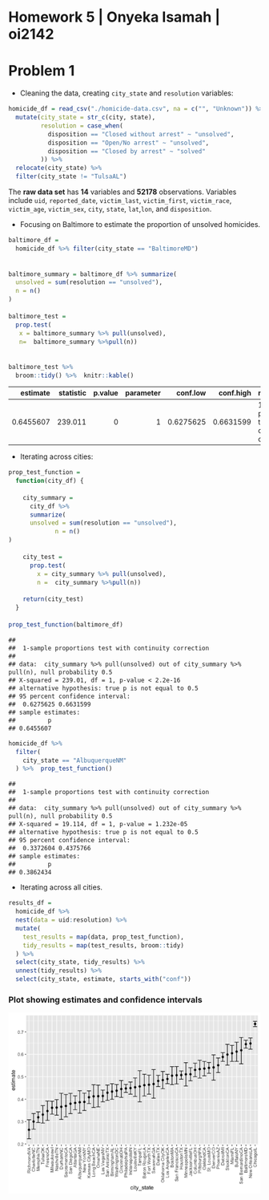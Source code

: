 Homework 5 \| Onyeka Isamah \| oi2142
================

# Problem 1

-   Cleaning the data, creating `city_state` and `resolution` variables:

``` r
homicide_df = read_csv("./homicide-data.csv", na = c("", "Unknown")) %>% 
  mutate(city_state = str_c(city, state),
         resolution = case_when(
           disposition == "Closed without arrest" ~ "unsolved",
           disposition == "Open/No arrest" ~ "unsolved",
           disposition == "Closed by arrest" ~ "solved"
         )) %>% 
  relocate(city_state) %>% 
  filter(city_state != "TulsaAL")
```

The **raw data set** has **14** variables and **52178** observations.
Variables include `uid`, `reported_date`, `victim_last`, `victim_first`,
`victim_race`, `victim_age`, `victim_sex`, `city`, `state`, `lat`,`lon`,
and `disposition`.

-   Focusing on Baltimore to estimate the proportion of unsolved
    homicides.

``` r
baltimore_df =
  homicide_df %>% filter(city_state == "BaltimoreMD")


baltimore_summary = baltimore_df %>% summarize(
  unsolved = sum(resolution == "unsolved"),
  n = n()
)
 
baltimore_test = 
  prop.test(
   x = baltimore_summary %>% pull(unsolved),
   n=  baltimore_summary %>%pull(n))
 

baltimore_test %>% 
  broom::tidy() %>%  knitr::kable()
```

|  estimate | statistic | p.value | parameter |  conf.low | conf.high | method                                               | alternative |
|----------:|----------:|--------:|----------:|----------:|----------:|:-----------------------------------------------------|:------------|
| 0.6455607 |   239.011 |       0 |         1 | 0.6275625 | 0.6631599 | 1-sample proportions test with continuity correction | two.sided   |

-   Iterating across cities:

``` r
prop_test_function = 
  function(city_df) {
    
    city_summary = 
      city_df %>% 
      summarize(
      unsolved = sum(resolution == "unsolved"),
             n = n()
)
 
    city_test = 
      prop.test(
        x = city_summary %>% pull(unsolved),
        n =  city_summary %>%pull(n))
    
    return(city_test)
  }

prop_test_function(baltimore_df)
```

    ## 
    ##  1-sample proportions test with continuity correction
    ## 
    ## data:  city_summary %>% pull(unsolved) out of city_summary %>% pull(n), null probability 0.5
    ## X-squared = 239.01, df = 1, p-value < 2.2e-16
    ## alternative hypothesis: true p is not equal to 0.5
    ## 95 percent confidence interval:
    ##  0.6275625 0.6631599
    ## sample estimates:
    ##         p 
    ## 0.6455607

``` r
homicide_df %>% 
  filter(
    city_state == "AlbuquerqueNM"
  ) %>%  prop_test_function()
```

    ## 
    ##  1-sample proportions test with continuity correction
    ## 
    ## data:  city_summary %>% pull(unsolved) out of city_summary %>% pull(n), null probability 0.5
    ## X-squared = 19.114, df = 1, p-value = 1.232e-05
    ## alternative hypothesis: true p is not equal to 0.5
    ## 95 percent confidence interval:
    ##  0.3372604 0.4375766
    ## sample estimates:
    ##         p 
    ## 0.3862434

-   Iterating across all cities.

``` r
results_df = 
  homicide_df %>% 
  nest(data = uid:resolution) %>% 
  mutate(
    test_results = map(data, prop_test_function),
    tidy_results = map(test_results, broom::tidy)
  ) %>% 
  select(city_state, tidy_results) %>% 
  unnest(tidy_results) %>% 
  select(city_state, estimate, starts_with("conf"))
```

### Plot showing estimates and confidence intervals

![](Homework5_oi2142_files/figure-gfm/plot%20with%20estimates%20and%20ci-1.png)<!-- -->
